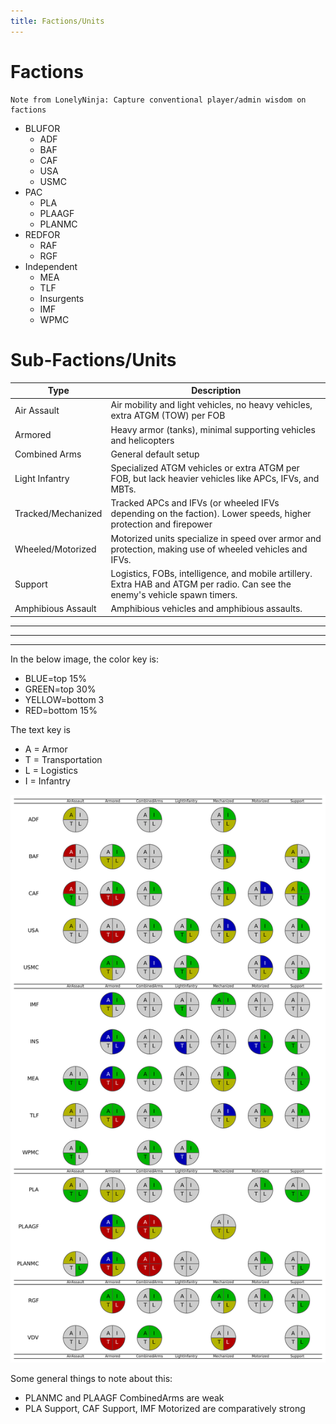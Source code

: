 ```yaml
---
title: Factions/Units
---
```


# Factions

```
Note from LonelyNinja: Capture conventional player/admin wisdom on factions
```
* BLUFOR
    * ADF
    * BAF
    * CAF
    * USA
    * USMC
* PAC
    * PLA
    * PLAAGF
    * PLANMC
* REDFOR
    * RAF
    * RGF
* Independent
    * MEA
    * TLF
    * Insurgents
    * IMF
    * WPMC

# Sub-Factions/Units

|	Type|	Description|
|------|--------------|
|Air Assault|Air mobility and light vehicles, no heavy vehicles, extra ATGM (TOW) per FOB|
|Armored|Heavy armor (tanks), minimal supporting vehicles and helicopters|
|Combined Arms|General default setup|
|Light Infantry|Specialized ATGM vehicles or extra ATGM per FOB, but lack heavier vehicles like APCs, IFVs, and MBTs.|
|Tracked/Mechanized|Tracked APCs and IFVs (or wheeled IFVs depending on the faction).  Lower speeds, higher protection and firepower|
|Wheeled/Motorized|Motorized units specialize in speed over armor and protection, making use of wheeled vehicles and IFVs.|
|Support|Logistics, FOBs, intelligence, and mobile artillery. Extra HAB and ATGM per radio. Can see the enemy's vehicle spawn timers.|
|Amphibious Assault|Amphibious vehicles and amphibious assaults.|

---
---
---

In the below image, the color key is:
* BLUE=top 15%
* GREEN=top 30%
* YELLOW=bottom 3
* RED=bottom 15%

The text key is
* A = Armor
* T = Transportation
* L = Logistics
* I = Infantry

![MyEggo's Viz](./subfactions.png)

Some general things to note about this:

* PLANMC and PLAAGF CombinedArms are weak
* PLA Support, CAF Support, IMF Motorized are comparatively strong 

